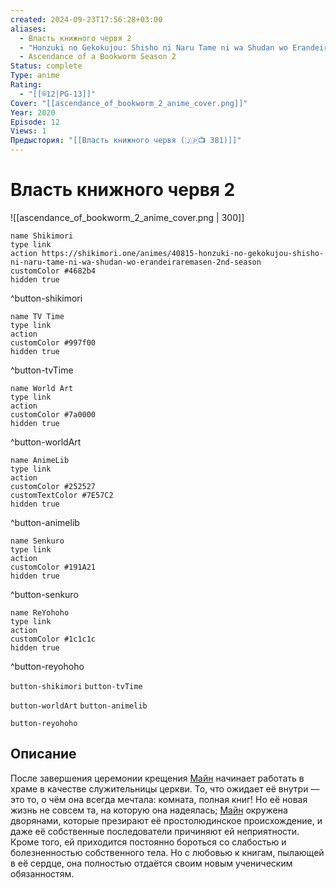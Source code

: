 ```yaml
---
created: 2024-09-23T17:56:28+03:00
aliases:
  - Власть книжного червя 2
  - "Honzuki no Gekokujou: Shisho ni Naru Tame ni wa Shudan wo Erandeiraremasen 2nd Season"
  - Ascendance of a Bookworm Season 2
Status: complete
Type: anime
Rating:
  - "[[®️12|PG-13]]"
Cover: "[[ascendance_of_bookworm_2_anime_cover.png]]"
Year: 2020
Episode: 12
Views: 1
Предыстория: "[[Власть книжного червя (🇯🇵📺 381)]]"
---
```


# Власть книжного червя 2

![[ascendance_of_bookworm_2_anime_cover.png | 300]]

```button
name Shikimori
type link
action https://shikimori.one/animes/40815-honzuki-no-gekokujou-shisho-ni-naru-tame-ni-wa-shudan-wo-erandeiraremasen-2nd-season
customColor #4682b4
hidden true
```
^button-shikimori

```button
name TV Time
type link
action 
customColor #997f00
hidden true
```
^button-tvTime

```button
name World Art
type link
action 
customColor #7a0000
hidden true
```
^button-worldArt

```button
name AnimeLib
type link
action 
customColor #252527
customTextColor #7E57C2
hidden true
```
^button-animelib

```button
name Senkuro
type link
action 
customColor #191A21
hidden true
```
^button-senkuro

```button
name ReYohoho
type link
action 
customColor #1c1c1c
hidden true
```
^button-reyohoho



`button-shikimori` `button-tvTime`

`button-worldArt` `button-animelib`

`button-reyohoho`

## Описание

После завершения церемонии крещения [Майн](https://shikimori.one/characters/163811-myne) начинает работать в храме в качестве служительницы церкви. То, что ожидает её внутри — это то, о чём она всегда мечтала: комната, полная книг! Но её новая жизнь не совсем та, на которую она надеялась; [Майн](https://shikimori.one/characters/163811-myne) окружена дворянами, которые презирают её простолюдинское происхождение, и даже её собственные последователи причиняют ей неприятности. Кроме того, ей приходится постоянно бороться со слабостью и болезненностью собственного тела. Но с любовью к книгам, пылающей в её сердце, она полностью отдаётся своим новым ученическим обязанностям.
